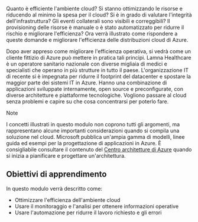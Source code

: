 Quanto è efficiente l'ambiente cloud? Si stanno ottimizzando le risorse e riducendo al minimo la spesa per il cloud? Si è in grado di valutare l'integrità dell'infrastruttura? Gli eventi collaterali sono visibili e correggibili? Il provisioning delle risorse è manuale o è stato automatizzato per ridurre il rischio e migliorare l'efficienza? Ora verrà illustrato come rispondere a queste domande e migliorare l'efficienza delle distribuzioni cloud di Azure.

Dopo aver appreso come migliorare l'efficienza operativa, si vedrà come un cliente fittizio di Azure può mettere in pratica tali principi. Lamna Healthcare è un operatore sanitario nazionale con diverse migliaia di medici e specialisti che operano in più strutture in tutto il paese. L'organizzazione IT di recente si è impegnata per ridurre il footprint del datacenter e spostare la maggior parte dei sistemi IT in Azure. Hanno una combinazione di applicazioni sviluppate internamente, open source e preconfigurate, con diverse architetture e piattaforme tecnologiche. Vogliono passare al cloud senza problemi e capire su che cosa concentrarsi per poterlo fare.

> [!NOTE]
> I concetti illustrati in questo modulo non coprono tutti gli argomenti, ma rappresentano alcune importanti considerazioni quando si compila una soluzione nel cloud. Microsoft pubblica un'ampia gamma di modelli, linee guida ed esempi per la progettazione di applicazioni in Azure. È consigliabile consultare il contenuto del [Centro architetture di Azure](https://docs.microsoft.com/azure/architecture/) quando si inizia a pianificare e progettare un'architettura.

## <a name="learning-objectives"></a>Obiettivi di apprendimento

In questo modulo verrà descritto come:

- Ottimizzare l'efficienza dell'ambiente cloud
- Usare il monitoraggio e l'analisi per ottenere informazioni operative
- Usare l'automazione per ridurre il lavoro richiesto e gli errori